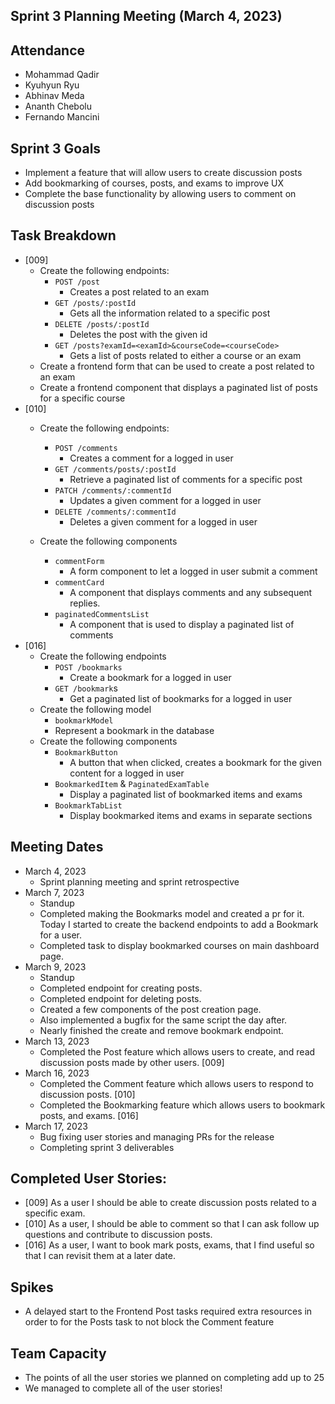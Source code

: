 ## Sprint 3 Planning Meeting (March 4, 2023)
## Attendance
- Mohammad Qadir
- Kyuhyun Ryu
- Abhinav Meda
- Ananth Chebolu
- Fernando Mancini

## Sprint 3 Goals
- Implement a feature that will allow users to create discussion posts
- Add bookmarking of courses, posts, and exams to improve UX
- Complete the base functionality by allowing users to comment on discussion posts

## Task Breakdown
- [009]
    - Create the following endpoints:
        - `POST /post`
            - Creates a post related to an exam
        - `GET /posts/:postId`
            - Gets all the information related to a specific post
        - `DELETE /posts/:postId`
            - Deletes the post with the given id
        - `GET /posts?examId=<examId>&courseCode=<courseCode>`
            - Gets a list of posts related to either a course or an exam
    - Create a frontend form that can be used to create a post related to an exam
    - Create a frontend component that displays a paginated list of posts for a specific course
- [010]
    - Create the following endpoints:
      - `POST /comments`
        - Creates a comment for a logged in user
      - `GET /comments/posts/:postId`
        - Retrieve a paginated list of comments for a specific post
      - `PATCH /comments/:commentId`
        - Updates a given comment for a logged in user
      - `DELETE /comments/:commentId`
        - Deletes a given comment for a logged in user

    - Create the following components
      - `commentForm`
        - A form component to let a logged in user submit a comment
      - `commentCard`
        - A component that displays comments and any subsequent replies.
      - `paginatedCommentsList`
        - A component that is used to display a paginated list of comments
- [016]
    - Create the following endpoints
      - `POST /bookmarks`
        -  Create a bookmark for a logged in user
      - `GET /bookmark`s
        -  Get a paginated list of bookmarks for a logged in user
    - Create the following model
      - `bookmarkModel`
      - Represent a bookmark in the database
    - Create the following components
      - `BookmarkButton`
        - A button that when clicked, creates a bookmark for the given content for a logged in user
      - `BookmarkedItem` & `PaginatedExamTable`
        - Display a paginated list of bookmarked items and exams
      - `BookmarkTabList`
        - Display bookmarked items and exams in separate sections


## Meeting Dates
- March 4, 2023
    - Sprint planning meeting and sprint retrospective
- March 7, 2023
    - Standup
    - Completed making the Bookmarks model and created a pr for it. Today I started to create the backend endpoints to add a Bookmark for a user.
    - Completed task to display bookmarked courses on main dashboard page.
- March 9, 2023
    - Standup
    - Completed endpoint for creating posts.
    - Completed endpoint for deleting posts.
    - Created a few components of the post creation page.
    - Also implemented a bugfix for the same script the day after.
    - Nearly finished the create and remove bookmark endpoint.
- March 13, 2023
    - Completed the Post feature which allows users to create, and read discussion posts made by other users. [009]
- March 16, 2023
    - Completed the Comment feature which allows users to respond to discussion posts. [010]
    - Completed the Bookmarking feature which allows users to bookmark posts, and exams. [016]
- March 17, 2023
    - Bug fixing user stories and managing PRs for the release
    - Completing sprint 3 deliverables

## Completed User Stories:
- [009] As a user I should be able to create discussion posts related to a specific exam.
- [010] As a user, I should be able to comment so that I can ask follow up questions and contribute to discussion posts.
- [016] As a user, I want to book mark posts, exams, that I find useful so that I can revisit them at a later date.


## Spikes
- A delayed start to the Frontend Post tasks required extra resources in order to for the Posts task to not block the Comment feature

## Team Capacity
- The points of all the user stories we planned on completing add up to 25
- We managed to complete all of the user stories!
